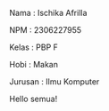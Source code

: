 Nama : Ischika Afrilla

NPM : 2306227955

Kelas : PBP F

Hobi : Makan

Jurusan : Ilmu Komputer

Hello semua!
